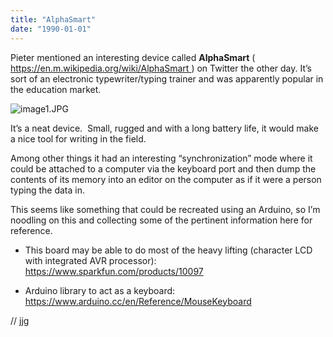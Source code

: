 ```yaml
---
title: "AlphaSmart"
date: "1990-01-01"
---
```


<div class="content">
<p>Pieter mentioned an interesting device called <strong>AlphaSmart</strong> ( <a href="https://en.m.wikipedia.org/wiki/AlphaSmart" target="_blank">
https://en.m.wikipedia.org/wiki/AlphaSmart
</a> ) on Twitter the other day.
It’s sort of an electronic typewriter/typing trainer and was apparently
popular in the education market.</p>
<p><img alt="image1.JPG" src="/preposterous/assets/40-image1.jpg"/></p>
<p>It’s a neat device.  Small, rugged and with a long battery life, it would make
a nice tool for writing in the field.</p>
<p>Among other things it had an interesting “synchronization” mode where it could
be attached to a computer via the keyboard port and then dump the contents of
its memory into an editor on the computer as if it were a person typing the
data in.</p>
<p>This seems like something that could be recreated using an Arduino, so I’m
noodling on this and collecting some of the pertinent information here for
reference.</p>
<ul>
<li><p>This board may be able to do most of the heavy lifting (character LCD with integrated AVR processor): <a href="https://www.sparkfun.com/products/10097" target="_blank"> https://www.sparkfun.com/products/10097 </a></p></li>
<li><p>Arduino library to act as a keyboard: <a href="https://www.arduino.cc/en/Reference/MouseKeyboard" target="_blank"> https://www.arduino.cc/en/Reference/MouseKeyboard </a></p></li>
</ul>
<p>// jjg</p>
</div>
